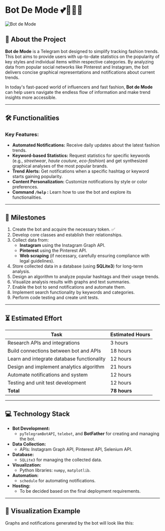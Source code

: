 # Bot De Mode 💕💞🌝🌸

![Bot de Mode](https://img.shields.io/badge/Telegram%20Bot-Fashion%20Trends-brightgreen)

## 📖 About the Project

**Bot de Mode** is a Telegram bot designed to simplify tracking fashion trends. This bot aims to provide users with up-to-date statistics on the popularity of key styles and individual items within respective categories. By analyzing data from popular social networks like Pinterest and Instagram, the bot delivers concise graphical representations and notifications about current trends. 

In today's fast-paced world of influencers and fast fashion, **Bot de Mode** can help users navigate the endless flow of information and make trend insights more accessible.

---

## 🛠️ Functionalities

### Key Features:
- **Automated Notifications:** Receive daily updates about the latest fashion trends.
- **Keyword-based Statistics:** Request statistics for specific keywords (e.g., *streetwear*, *haute couture*, *eco-fashion*) and get synthesized graphical analyses of the most popular brands.
- **Trend Alerts:** Get notifications when a specific hashtag or keyword starts gaining popularity.
- **Content Personalization:** Customize notifications by style or color preferences.
- **Command `/help` :** Learn how to use the bot and explore its functionalities.

---

## 📅 Milestones

1. Create the bot and acquire the necessary token. ✅
2. Develop core classes and establish their relationships.
3. Collect data from:
   - **Instagram** using the Instagram Graph API.
   - **Pinterest** using the Pinterest API.
   - **Web scraping** (if necessary, carefully ensuring compliance with legal guidelines).
4. Store collected data in a database (using **SQLite3**) for long-term analysis.
5. Design an algorithm to analyze popular hashtags and their usage trends.
6. Visualize analysis results with graphs and text summaries.
7. Enable the bot to send notifications and automate them.
8. Implement search functionality by keywords and categories.
9. Perform code testing and create unit tests.

---

## ⏳ Estimated Effort

| **Task**                                  | **Estimated Hours** |
|-------------------------------------------|----------------------|
| Research APIs and integrations            | 3 hours             |
| Build connections between bot and APIs    | 18 hours            |
| Learn and integrate database functionality| 12 hours            |
| Design and implement analytics algorithm  | 21 hours            |
| Automate notifications and system         | 12 hours            |
| Testing and unit test development         | 12 hours            |
| **Total**                                 | **78 hours**        |

---

## 💻 Technology Stack

- **Bot Development:**
  - `pyTelegramBotAPI`, `telebot`, and **BotFather** for creating and managing the bot.
- **Data Collection:**
  - APIs: Instagram Graph API, Pinterest API, Selenium API.
- **Database:**
  - `SQLite3` for managing the collected data.
- **Visualization:**
  - Python libraries: `numpy`, `matplotlib`.
- **Automation:**
  - `schedule` for automating notifications.
- **Hosting:**
  - To be decided based on the final deployment requirements.

---

## 🎨 Visualization Example

Graphs and notifications generated by the bot will look like this:

